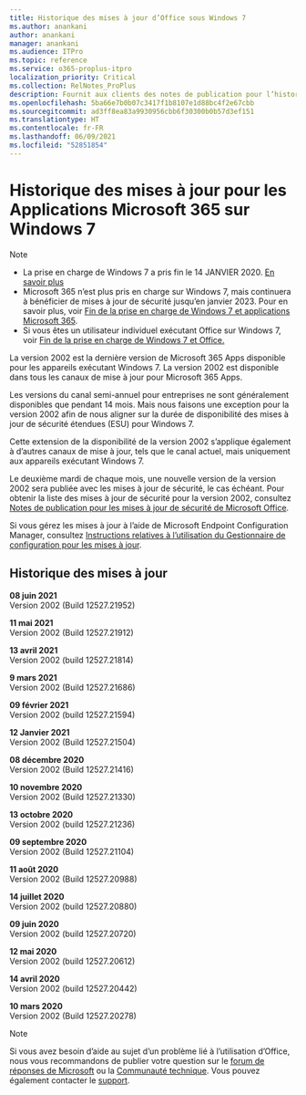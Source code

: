 ```yaml
---
title: Historique des mises à jour d’Office sous Windows 7
ms.author: anankani
author: anankani
manager: anankani
ms.audience: ITPro
ms.topic: reference
ms.service: o365-proplus-itpro
localization_priority: Critical
ms.collection: RelNotes_ProPlus
description: Fournit aux clients des notes de publication pour l’historique des mises à jour pour les Applications Microsoft 365 pour Windows 7
ms.openlocfilehash: 5ba66e7b0b07c3417f1b8107e1d88bc4f2e67cbb
ms.sourcegitcommit: ad3ff8ea83a9930956cbb6f30300b0b57d3ef151
ms.translationtype: HT
ms.contentlocale: fr-FR
ms.lasthandoff: 06/09/2021
ms.locfileid: "52851854"
---
```

# <a name="update-history-for-microsoft-365-apps-on-windows-7"></a>Historique des mises à jour pour les Applications Microsoft 365 sur Windows 7 

 > [!NOTE]
>
>- La prise en charge de Windows 7 a pris fin le 14 JANVIER 2020. [En savoir plus](https://www.microsoft.com/microsoft-365/windows/end-of-windows-7-support)
>- Microsoft 365 n’est plus pris en charge sur Windows 7, mais continuera à bénéficier de mises à jour de sécurité jusqu’en janvier 2023. Pour en savoir plus, voir [Fin de la prise en charge de Windows 7 et applications Microsoft 365](/DeployOffice/endofsupport/windows-7-support).
>- Si vous êtes un utilisateur individuel exécutant Office sur Windows 7, voir [Fin de la prise en charge de Windows 7 et Office.](https://support.microsoft.com/office/78f20fab-b57b-44d7-8368-06a8493f3cb9)

La version 2002 est la dernière version de Microsoft 365 Apps disponible pour les appareils exécutant Windows 7. La version 2002 est disponible dans tous les canaux de mise à jour pour Microsoft 365 Apps.

Les versions du canal semi-annuel pour entreprises ne sont généralement disponibles que pendant 14 mois. Mais nous faisons une exception pour la version 2002 afin de nous aligner sur la durée de disponibilité des mises à jour de sécurité étendues (ESU) pour Windows 7.

Cette extension de la disponibilité de la version 2002 s’applique également à d’autres canaux de mise à jour, tels que le canal actuel, mais uniquement aux appareils exécutant Windows 7.

Le deuxième mardi de chaque mois, une nouvelle version de la version 2002 sera publiée avec les mises à jour de sécurité, le cas échéant. Pour obtenir la liste des mises à jour de sécurité pour la version 2002, consultez [Notes de publication pour les mises à jour de sécurité de Microsoft Office](microsoft365-apps-security-updates.md).

Si vous gérez les mises à jour à l’aide de Microsoft Endpoint Configuration Manager, consultez [Instructions relatives à l’utilisation du Gestionnaire de configuration pour les mises à jour](/deployoffice/endofsupport/windows-7-support#guidance-when-using-configuration-manager-for-updates).


## <a name="update-history"></a>Historique des mises à jour

[//]: # (NE PAS SUPPRIMER)

**08 juin 2021**<br/>
Version 2002 (Build 12527.21952)<br/>

**11 mai 2021**<br/>
Version 2002 (Build 12527.21912)<br/>

**13 avril 2021**<br/>
Version 2002 (build 12527.21814)<br/>

**9 mars 2021**<br/>
Version 2002 (Build 12527.21686)<br/>

**09 février 2021**<br/>
Version 2002 (build 12527.21594)<br/>

**12 Janvier 2021**<br/>
Version 2002 (Build 12527.21504)<br/>

**08 décembre 2020**<br/>
Version 2002 (Build 12527.21416)<br/>

**10 novembre 2020**<br/>
Version 2002 (Build 12527.21330)<br/>

**13 octobre 2020**<br/>
Version 2002 (build 12527.21236)<br/>

**09 septembre 2020**<br/>
Version 2002 (Build 12527.21104)<br/>

**11 août 2020**<br/>
Version 2002 (Build 12527.20988)<br/>

**14 juillet 2020**<br/>
Version 2002 (build 12527.20880)<br/>

**09 juin 2020**<br/>
Version 2002 (build 12527.20720)<br/>

**12 mai 2020**<br/>
Version 2002 (build 12527.20612)<br/>

**14 avril 2020**<br/>
Version 2002 (build 12527.20442)<br/>

**10 mars 2020**<br/>
Version 2002 (Build 12527.20278)<br/>




> [!NOTE]
> Si vous avez besoin d’aide au sujet d’un problème lié à l’utilisation d’Office, nous vous recommandons de publier votre question sur le [forum de réponses de Microsoft](https://answers.microsoft.com/) ou la [Communauté technique](https://techcommunity.microsoft.com/). Vous pouvez également contacter le [support](https://support.microsoft.com/contactus).